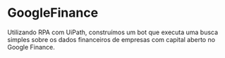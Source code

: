 # GoogleFinance
Utilizando RPA com UiPath, construímos um bot que executa uma busca simples sobre os dados financeiros de empresas com capital aberto no Google Finance.
